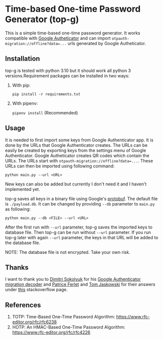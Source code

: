 # Time-based One-time Password Generator (top-g)

This is a simple time-based one-time password generator. It works compatible with [Google Autheticator](https://play.google.com/store/apps/details?id=com.google.android.apps.authenticator2) and can import `otpauth-migration://offline?data=...` urls generated by Google Autheticator.

## Installation

top-g is tested with python 3.10 but it should work all python 3 versions.Requirement packages can be installed in two ways:

1. With pip:

   `pip install -r requirements.txt`

1. With pipenv:

   `pipenv install` (Recommended)

## Usage

It is needed to first import some keys from Google Authenticator app. It is done by the URLs that Google Authenticator creates. The URLs can be easily be created by exporting keys from the settings menu of Google Authenticator. Google Autheticator creates QR codes which contain the URLs. The URLs start with `otpauth-migration://offline?data=...`. These URLs can then be imported using following command:

```
python main.py --url <URL>
```

New keys can also be added but currently I don't need it and I haven't implemented yet.

top-g saves all keys in a binary file using Google's [protobuf](https://developers.google.com/protocol-buffers). The default file is `./payload.db`. It can be changed by providing `--db` parameter to `main.py` as following:

```
python main.py --db <FILE> --url <URL>
```

After the first run with `--url` parameter, top-g saves the imported keys to database file. Then top-g can be run without `--url` parameter. If you run top-g later with again `--url` parameter, the keys in that URL will be added to the database file.

NOTE: The database file is not encrypted. Take your own risk.

## Thanks

I want to thank you to [Dimitri Sokolyuk](https://github.com/dim13) for his [Google Authenticator migration decoder](https://github.com/dim13/otpauth) and [Patrice Ferlet](https://github.com/metal3d) and [Tom Jaskowski](https://github.com/tadeck) for their answers under [this](https://stackoverflow.com/questions/8529265/google-authenticator-implementation-in-python) stackoverflow page.

## References

1. TOTP: Time-Based One-Time Password Algorithm: https://www.rfc-editor.org/rfc/rfc6238
1. HOTP: An HMAC-Based One-Time Password Algorithm: https://www.rfc-editor.org/rfc/rfc4226
